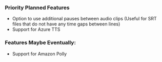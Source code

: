 ### Priority Planned Features
* Option to use additional pauses between audio clips (Useful for SRT files that do not have any time gaps between lines)
* Support for Azure TTS


### Features Maybe Eventually:
* Support for Amazon Polly